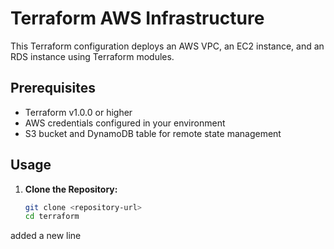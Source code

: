 # Terraform AWS Infrastructure

This Terraform configuration deploys an AWS VPC, an EC2 instance, and an RDS instance using Terraform modules.

## Prerequisites

- Terraform v1.0.0 or higher
- AWS credentials configured in your environment
- S3 bucket and DynamoDB table for remote state management

## Usage

1. **Clone the Repository:**
   ```bash
   git clone <repository-url>
   cd terraform


added a new line

